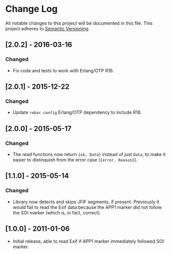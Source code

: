 # Change Log

All notable changes to this project will be documented in this file.
This project adheres to [Semantic Versioning](http://semver.org/).

## [2.0.2] - 2016-03-16
### Changed
- Fix code and tests to work with Erlang/OTP R16.

## [2.0.1] - 2015-12-22
### Changed
- Update `rebar.config` Erlang/OTP dependency to include R18.

## [2.0.0] - 2015-05-17
### Changed
- The read functions now return `{ok, Data}` instead of just `Data`, to make it easier
  to distinquish from the error case (`{error, Reason}`).

## [1.1.0] - 2015-05-14
### Changed
- Library now detects and skips JFIF segments, if present. Previously it would fail
  to read the Exif data because the APP1 marker did not follow the SOI marker (which
  is, in fact, correct).

## [1.0.0] - 2011-01-06
- Initial release, able to read Exif if APP1 marker immediately followed SOI marker.
